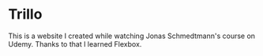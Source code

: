# Trillo
This is a website I created while watching Jonas Schmedtmann's course on Udemy. Thanks to that I learned Flexbox.
